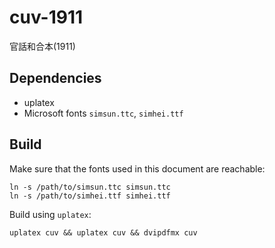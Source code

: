 # cuv-1911
官話和合本(1911)
## Dependencies
- uplatex
- Microsoft fonts `simsun.ttc`, `simhei.ttf`

## Build
Make sure that the fonts used in this document are reachable:
```
ln -s /path/to/simsun.ttc simsun.ttc
ln -s /path/to/simhei.ttf simhei.ttf
```
Build using `uplatex`: 
```
uplatex cuv && uplatex cuv && dvipdfmx cuv
```

